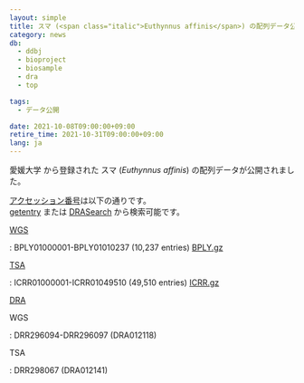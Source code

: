 ```yaml
---
layout: simple
title: スマ (<span class="italic">Euthynnus affinis</span>) の配列データ公開
category: news
db:
  - ddbj
  - bioproject
  - biosample
  - dra
  - top

tags:
  - データ公開

date: 2021-10-08T09:00:00+09:00
retire_time: 2021-10-31T09:00:00+09:00
lang: ja
---
```


愛媛大学
から登録された
スマ 
(*Euthynnus affinis*) 
の配列データが公開されました。

[アクセッション番号](/acc_def.html)は以下の通りです。    
[getentry](http://getentry.ddbj.nig.ac.jp/top-j.html) または [DRASearch](http://ddbj.nig.ac.jp/DRASearch/) から検索可能です。

[WGS](/ddbj/wgs.html)

: BPLY01000001-BPLY01010237 (10,237 entries) [BPLY.gz](https://ddbj.nig.ac.jp/public/ddbj_database/wgs/BP/BPLY.gz)

[TSA](/ddbj/tsa.html)

: ICRR01000001-ICRR01049510 (49,510 entries) [ICRR.gz](https://ddbj.nig.ac.jp/public/ddbj_database/tsa/IC/ICRR.gz)

[DRA](/dra/index.html)

WGS

: DRR296094-DRR296097 (DRA012118)

TSA

: DRR298067 (DRA012141)

